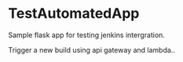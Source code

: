 # TestAutomatedApp

Sample flask app for testing jenkins intergration.

Trigger a new build using api gateway and lambda..
